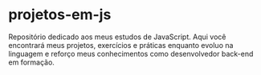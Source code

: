 # projetos-em-js
Repositório dedicado aos meus estudos de JavaScript. Aqui você encontrará meus projetos, exercícios e práticas enquanto evoluo na linguagem e reforço meus conhecimentos como desenvolvedor back-end em formação.
